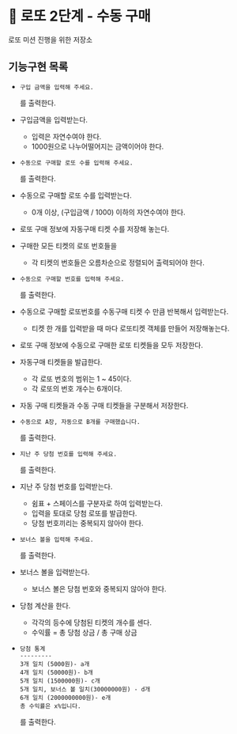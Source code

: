 # 🚀 로또 2단계 - 수동 구매
로또 미션 진행을 위한 저장소

## 기능구현 목록

- ```
  구입 금액을 입력해 주세요.
  ```
  를 출력한다.
  
- 구입금액을 입력받는다.
  - 입력은 자연수여야 한다.
  - 1000원으로 나누어떨어지는 금액이어야 한다.
  
- ```
  수동으로 구매할 로또 수를 입력해 주세요.
  ```
  를 출력한다.


- 수동으로 구매할 로또 수를 입력받는다.
  - 0개 이상, (구입금액 / 1000) 이하의 자연수여야 한다.
  
- 로또 구매 정보에 자동구매 티켓 수를 저장해 놓는다.

- 구매한 모든 티켓의 로또 번호들을
  - 각 티켓의 번호들은 오름차순으로 정렬되어 출력되어야 한다.

- ```
  수동으로 구매할 번호를 입력해 주세요.
  ```
  를 출력한다.

- 수동으로 구매할 로또번호를 수동구매 티켓 수 만큼 반복해서 입력받는다.
  - 티켓 한 개를 입력받을 때 마다 로또티켓 객체를 만들어 저장해놓는다.
  
- 로또 구매 정보에 수동으로 구매한 로또 티켓들을 모두 저장한다.

- 자동구매 티켓들을 발급한다.
  - 각 로또 번호의 범위는 1 ~ 45이다.
  - 각 로또의 번호 개수는 6개이다.
  
- 자동 구매 티켓들과 수동 구매 티켓들을 구분해서 저장한다.

- ```
  수동으로 A장, 자동으로 B개를 구매했습니다.
  ```
  를 출력한다.

- ```
  지난 주 당첨 번호를 입력해 주세요.
  ```
  를 출력한다.

- 지난 주 당첨 번호를 입력받는다.
  - 쉼표 + 스페이스를 구분자로 하여 입력받는다.
  - 입력을 토대로 당첨 로또를 발급한다.
  - 당첨 번호끼리는 중복되지 않아야 한다.

- ```
  보너스 볼을 입력해 주세요.
  ```
  를 출력한다.

- 보너스 볼을 입력받는다.
  - 보너스 볼은 당첨 번호와 중복되지 않아야 한다.

- 당첨 계산을 한다.
  - 각각의 등수에 당첨된 티켓의 개수를 센다.
  - 수익률 = 총 당첨 상금 / 총 구매 상금 

- ```
  당첨 통계
  ---------
  3개 일치 (5000원)- a개
  4개 일치 (50000원)- b개
  5개 일치 (1500000원)- c개
  5개 일치, 보너스 볼 일치(30000000원) - d개
  6개 일치 (2000000000원)- e개
  총 수익률은 x%입니다.
  ```
  를 출력한다.

